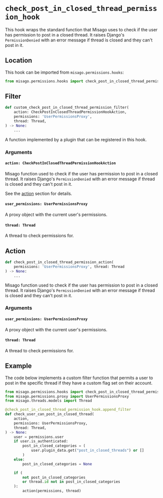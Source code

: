 # `check_post_in_closed_thread_permission_hook`

This hook wraps the standard function that Misago uses to check if the user has permission to post in a closed thread. It raises Django's `PermissionDenied` with an error message if thread is closed and they can't post in it.


## Location

This hook can be imported from `misago.permissions.hooks`:

```python
from misago.permissions.hooks import check_post_in_closed_thread_permission_hook
```


## Filter

```python
def custom_check_post_in_closed_thread_permission_filter(
    action: CheckPostInClosedThreadPermissionHookAction,
    permissions: 'UserPermissionsProxy',
    thread: Thread,
) -> None:
    ...
```

A function implemented by a plugin that can be registered in this hook.


### Arguments

#### `action: CheckPostInClosedThreadPermissionHookAction`

Misago function used to check if the user has permission to post in a closed thread. It raises Django's `PermissionDenied` with an error message if thread is closed and they can't post in it.

See the [action](#action) section for details.


#### `user_permissions: UserPermissionsProxy`

A proxy object with the current user's permissions.


#### `thread: Thread`

A thread to check permissions for.


## Action

```python
def check_post_in_closed_thread_permission_action(
    permissions: 'UserPermissionsProxy', thread: Thread
) -> None:
    ...
```

Misago function used to check if the user has permission to post in a closed thread. It raises Django's `PermissionDenied` with an error message if thread is closed and they can't post in it.


### Arguments

#### `user_permissions: UserPermissionsProxy`

A proxy object with the current user's permissions.


#### `thread: Thread`

A thread to check permissions for.


## Example

The code below implements a custom filter function that permits a user to post in the specific thread if they have a custom flag set on their account.

```python
from misago.permissions.hooks import check_post_in_closed_thread_permission_hook
from misago.permissions.proxy import UserPermissionsProxy
from misago.threads.models import Thread

@check_post_in_closed_thread_permission_hook.append_filter
def check_user_can_post_in_closed_thread(
    action,
    permissions: UserPermissionsProxy,
    thread: Thread,
) -> None:
    user = permissions.user
    if user.is_authenticated:
        post_in_closed_categories = (
            user.plugin_data.get("post_in_closed_threads") or []
        )
    else:
        post_in_closed_categories = None

    if (
        not post_in_closed_categories
        or thread.id not in post_in_closed_categories
    ):
        action(permissions, thread)
```